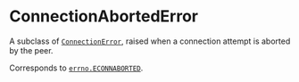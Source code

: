 # ConnectionAbortedError

A subclass of [`ConnectionError`](/exceptions/ConnectionError.md), raised when a connection attempt is aborted by the peer.

Corresponds to [`errno.ECONNABORTED`](/modules/errno/ECONNABORTED.md).
